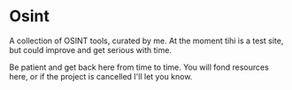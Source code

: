 # Osint
A collection of OSINT tools, curated by me. At the moment tihi is a test site, but could improve and get serious with time.

Be patient and get back here from time to time. You will fond resources here, or if the project is cancelled I'll let you know.
